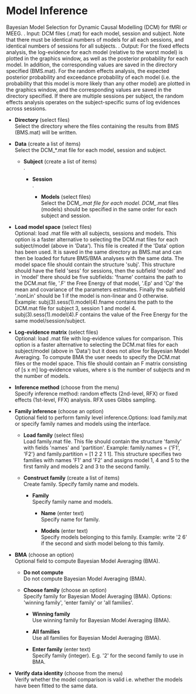 # Model Inference  
Bayesian Model Selection for Dynamic Causal Modelling (DCM) for fMRI or MEEG.
.
Input: DCM files (.mat) for each model, session and subject. Note that there must be identical numbers of models for all each sessions, and identical numbers of sessions for all subjects. 
.
Output: For the fixed effects analysis, the log-evidence for each model (relative to the worst model) is plotted in the graphics window, as well as the posterior probability for each model. In addition, the corresponding values are saved in the directory specified (BMS.mat). For the random effects analysis, the expected posterior probability and exceedance probability of each model (i.e. the probability that this model is more likely than any other model) are plotted in the graphics window, and the corresponding values are saved in the directory specified. If there are multiple sessions per subject, the random effects analysis operates on the subject-specific sums of log evidences across sessions.

* **Directory** (select files)  
Select the directory where the files containing the results from BMS (BMS.mat) will be written.

* **Data** (create a list of items)  
Select the DCM_*.mat file for each model, session and subject.

    * **Subject** (create a list of items)  
    .

        * **Session**   
        .

            * **Models** (select files)  
            Select the DCM_*.mat file for each model. DCM_*.mat files (models) should be specified in the same order for each subject and session.

* **Load model space** (select files)  
Optional: load .mat file with all subjects, sessions and models. This option is a faster alternative to selecting the DCM.mat files for each subject/model (above in 'Data').
This file is created if the 'Data' option has been used. It is saved in the same directory as BMS.mat and can then be loaded for future BMS/BMA analyses with the same data.
The model space file should contain the structure 'subj'. This structure should have the field 'sess' for sessions, then the subfield 'model' and in 'model' there should be five subfields: 'fname' contains the path to the DCM.mat file, '.F' the Free Energy of that model, '.Ep' and 'Cp' the mean and covariance of the parameters estimates. Finally the subfield '.nonLin' should be 1 if the model is non-linear and 0 otherwise.
Example: subj(3).sess(1).model(4).fname contains the path to the DCM.mat file for subject 3, session 1 and model 4. subj(3).sess(1).model(4).F contains the value of the Free Energy for the same model/session/subject.

* **Log-evidence matrix** (select files)  
Optional: load .mat file with log-evidence values for comparison. This option is a faster alternative to selecting the DCM.mat files for each subject/model (above in 'Data') but it does not allow for Bayesian Model Averaging. To compute BMA the user needs to specify the DCM.mat files or the model space. 
This file should contain an F matrix consisting of [s x m] log-evidence values, where s is the number of subjects and m the number of models.

* **Inference method** (choose from the menu)  
Specify inference method: random effects (2nd-level, RFX) or fixed effects (1st-level, FFX) analysis. RFX uses Gibbs sampling.

* **Family inference** (choose an option)  
Optional field to perform family level inference.Options: load family.mat or specify family names and models using the interface.

    * **Load family** (select files)  
    Load family.mat file. This file should contain the structure 'family' with fields 'names' and 'partition'. Example: family.names = {'F1', 'F2'} and family.partition = [1 2 2 1 1].  This structure specifies two families with names 'F1' and 'F2' and assigns model 1, 4 and 5 to the first family and models 2 and 3 to the second family.

    * **Construct family** (create a list of items)  
    Create family. Specify family name and models.

        * **Family**   
        Specify family name and models.

            * **Name** (enter text)  
            Specify name for family.

            * **Models** (enter text)  
            Specify models belonging to this family. Example: write '2 6' if the second and sixth model belong to this family.

* **BMA** (choose an option)  
Optional field to compute Bayesian Model Averaging (BMA).

    * **Do not compute**   
    Do not compute Bayesian Model Averaging (BMA).

    * **Choose family** (choose an option)  
    Specify family for Bayesian Model Averaging (BMA). Options: 'winning family', 'enter family' or 'all families'.

        * **Winning family**   
        Use winning family for Bayesian Model Averaging (BMA).

        * **All families**   
        Use all families for Bayesian Model Averaging (BMA).

        * **Enter family** (enter text)  
        Specify family (integer). E.g. '2' for the second family to use in BMA. 

* **Verify data identity** (choose from the menu)  
Verify whether the model comparison is valid i.e. whether the models have been fitted to the same data.
